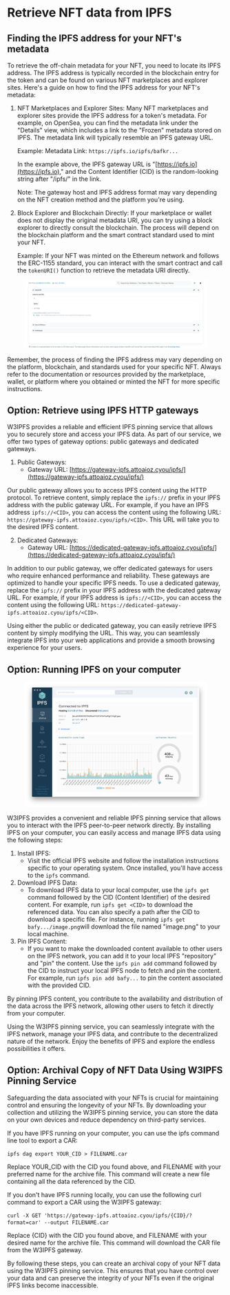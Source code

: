 # Retrieve NFT data from IPFS

## Finding the IPFS address for your NFT's metadata

To retrieve the off-chain metadata for your NFT, you need to locate its IPFS address. The IPFS address is typically recorded in the blockchain entry for the token and can be found on various NFT marketplaces and explorer sites. Here's a guide on how to find the IPFS address for your NFT's metadata:

1.  NFT Marketplaces and Explorer Sites: Many NFT marketplaces and explorer sites provide the IPFS address for a token's metadata. For example, on OpenSea, you can find the metadata link under the "Details" view, which includes a link to the "Frozen" metadata stored on IPFS. The metadata link will typically resemble an IPFS gateway URL.

    Example: Metadata Link: `https://ipfs.io/ipfs/bafkr...`

    In the example above, the IPFS gateway URL is "[https://ipfs.io](https://ipfs.io)," and the Content Identifier (CID) is the random-looking string after "/ipfs/" in the link.

    Note: The gateway host and IPFS address format may vary depending on the NFT creation method and the platform you're using.
2.  Block Explorer and Blockchain Directly: If your marketplace or wallet does not display the original metadata URI, you can try using a block explorer to directly consult the blockchain. The process will depend on the blockchain platform and the smart contract standard used to mint your NFT.

    Example: If your NFT was minted on the Ethereum network and follows the ERC-1155 standard, you can interact with the smart contract and call the `tokenURI()` function to retrieve the metadata URI directly.

<figure><img src="../.gitbook/assets/Neko-NEKO-Token-Tracker-Etherscan.png" alt=""><figcaption></figcaption></figure>

Remember, the process of finding the IPFS address may vary depending on the platform, blockchain, and standards used for your specific NFT. Always refer to the documentation or resources provided by the marketplace, wallet, or platform where you obtained or minted the NFT for more specific instructions.

## Option: Retrieve using IPFS HTTP gateways

W3IPFS provides a reliable and efficient IPFS pinning service that allows you to securely store and access your IPFS data. As part of our service, we offer two types of gateway options: public gateways and dedicated gateways.

1. Public Gateways:
   * Gateway URL: [https://gateway-ipfs.attoaioz.cyou/ipfs/](https://gateway-ipfs.attoaioz.cyou/ipfs/)

Our public gateway allows you to access IPFS content using the HTTP protocol. To retrieve content, simply replace the `ipfs://` prefix in your IPFS address with the public gateway URL. For example, if you have an IPFS address `ipfs://<CID>`, you can access the content using the following URL: `https://gateway-ipfs.attoaioz.cyou/ipfs/<CID>`. This URL will take you to the desired IPFS content.

2. Dedicated Gateways:
   * Gateway URL: [https://dedicated-gateway-ipfs.attoaioz.cyou/ipfs/](https://dedicated-gateway-ipfs.attoaioz.cyou/ipfs/)

In addition to our public gateway, we offer dedicated gateways for users who require enhanced performance and reliability. These gateways are optimized to handle your specific IPFS needs. To use a dedicated gateway, replace the `ipfs://` prefix in your IPFS address with the dedicated gateway URL. For example, if your IPFS address is `ipfs://<CID>`, you can access the content using the following URL: `https://dedicated-gateway-ipfs.attoaioz.cyou/ipfs/<CID>`.

Using either the public or dedicated gateway, you can easily retrieve IPFS content by simply modifying the URL. This way, you can seamlessly integrate IPFS into your web applications and provide a smooth browsing experience for your users.

## Option: Running IPFS on your computer

<figure><img src="../.gitbook/assets/desktop-status.059adf67.png" alt=""><figcaption></figcaption></figure>

W3IPFS provides a convenient and reliable IPFS pinning service that allows you to interact with the IPFS peer-to-peer network directly. By installing IPFS on your computer, you can easily access and manage IPFS data using the following steps:

1. Install IPFS:
   * Visit the official IPFS website and follow the installation instructions specific to your operating system. Once installed, you'll have access to the `ipfs` command.
2. Download IPFS Data:
   * To download IPFS data to your local computer, use the `ipfs get` command followed by the CID (Content Identifier) of the desired content. For example, run `ipfs get <CID>` to download the referenced data. You can also specify a path after the CID to download a specific file. For instance, running `ipfs get bafy.../image.png`will download the file named "image.png" to your local machine.
3. Pin IPFS Content:
   * If you want to make the downloaded content available to other users on the IPFS network, you can add it to your local IPFS "repository" and "pin" the content. Use the `ipfs pin add` command followed by the CID to instruct your local IPFS node to fetch and pin the content. For example, run `ipfs pin add bafy...` to pin the content associated with the provided CID.

By pinning IPFS content, you contribute to the availability and distribution of the data across the IPFS network, allowing other users to fetch it directly from your computer.

Using the W3IPFS pinning service, you can seamlessly integrate with the IPFS network, manage your IPFS data, and contribute to the decentralized nature of the network. Enjoy the benefits of IPFS and explore the endless possibilities it offers.

## Option: Archival Copy of NFT Data Using W3IPFS Pinning Service

Safeguarding the data associated with your NFTs is crucial for maintaining control and ensuring the longevity of your NFTs. By downloading your collection and utilizing the W3IPFS pinning service, you can store the data on your own devices and reduce dependency on third-party services.

If you have IPFS running on your computer, you can use the ipfs command line tool to export a CAR:

```arduino
ipfs dag export YOUR_CID > FILENAME.car
```

Replace YOUR\_CID with the CID you found above, and FILENAME with your preferred name for the archive file. This command will create a new file containing all the data referenced by the CID.

If you don't have IPFS running locally, you can use the following curl command to export a CAR using the W3IPFS gateway:

```url
curl -X GET 'https://gateway-ipfs.attoaioz.cyou/ipfs/{CID}/?format=car' --output FILENAME.car
```

Replace {CID} with the CID you found above, and FILENAME with your desired name for the archive file. This command will download the CAR file from the W3IPFS gateway.

By following these steps, you can create an archival copy of your NFT data using the W3IPFS pinning service. This ensures that you have control over your data and can preserve the integrity of your NFTs even if the original IPFS links become inaccessible.
